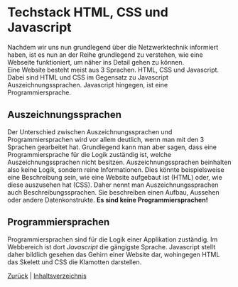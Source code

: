# Techstack HTML, CSS und Javascript
Nachdem wir uns nun grundlegend über die Netzwerktechnik informiert haben, ist es nun an der Reihe grundlegend zu verstehen, wie eine Webseite funktioniert, um näher ins Detail gehen zu können.<br>
Eine Website besteht meist aus 3 Sprachen. HTML, CSS und Javascript. Dabei sind HTML und CSS im Gegensatz zu Javascript Auszeichnungssprachen. Javascript hingegen, ist eine Programmiersprache.
## Auszeichnungssprachen
Der Unterschied zwischen Auszeichnungssprachen und Programmiersprachen wird vor allem deutlich, wenn man mit den 3 Sprachen gearbeitet hat. Grundlegend kann man aber sagen, dass eine Programmiersprache für die Logik zuständig ist, welche Auszeichnungssprachen nicht besitzen. Auszeichnungssprachen beinhalten also keine Logik, sondern reine Informationen. Dies könnte beispielsweise eine Beschreibung sein, wie eine Website aufgebaut ist (HTML) oder, wie diese auszusehen hat (CSS). Daher nennt man Auszeichnungssprachen auch Beschreibungssprachen. Sie beschreiben einen Aufbau, Aussehen oder andere Datenkonstrukte. **Es sind keine Programmiersprachen!**
## Programmiersprachen
Programmiersprachen sind für die Logik einer Applikation zuständig. Im Webbereich ist dort _Javascript_ die gängigste Sprache. Javascript stellt daher bildlich gesehen das Gehirn einer Website dar, wohingegen HTML das Skelett und CSS die Klamotten darstellen.

[Zurück](./1.2%20Was%20ist%20das%20Internet.md) |
[Inhaltsverzeichnis](../README.md)